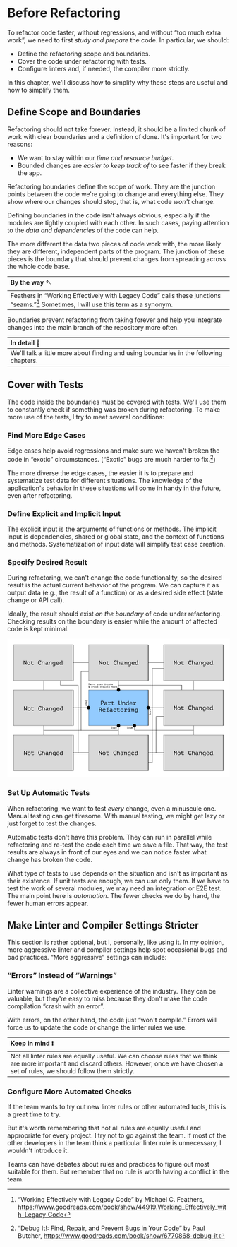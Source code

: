 # Before Refactoring

To refactor code faster, without regressions, and without “too much extra work”, we need to first _study and prepare_ the code. In particular, we should:

- Define the refactoring scope and boundaries.
- Cover the code under refactoring with tests.
- Configure linters and, if needed, the compiler more strictly.

In this chapter, we'll discuss how to simplify why these steps are useful and how to simplify them.

## Define Scope and Boundaries

Refactoring should not take forever. Instead, it should be a limited chunk of work with clear boundaries and a definition of done. It's important for two reasons:

- We want to stay within our _time and resource budget_.
- Bounded changes are _easier to keep track of_ to see faster if they break the app.

Refactoring boundaries define the scope of work. They are the junction points between the code we're going to change and everything else. They show where our changes should stop, that is, what code _won't_ change.

Defining boundaries in the code isn't always obvious, especially if the modules are tightly coupled with each other. In such cases, paying attention to the _data and dependencies_ of the code can help.

The more different the data two pieces of code work with, the more likely they are different, independent parts of the program. The junction of these pieces is the boundary that should prevent changes from spreading across the whole code base.

| By the way 🪡                                                                                                                                        |
| :--------------------------------------------------------------------------------------------------------------------------------------------------- |
| Feathers in “Working Effectively with Legacy Code” calls these junctions “seams.”[^workingeffectively] Sometimes, I will use this term as a synonym. |

Boundaries prevent refactoring from taking forever and help you integrate changes into the main branch of the repository more often.

| In detail 🔬                                                                           |
| :------------------------------------------------------------------------------------- |
| We'll talk a little more about finding and using boundaries in the following chapters. |

## Cover with Tests

The code inside the boundaries must be covered with tests. We'll use them to constantly check if something was broken during refactoring. To make more use of the tests, I try to meet several conditions:

### Find More Edge Cases

Edge cases help avoid regressions and make sure we haven't broken the code in “exotic” circumstances. (“Exotic” bugs are much harder to fix.[^debugit])

The more diverse the edge cases, the easier it is to prepare and systematize test data for different situations. The knowledge of the application's behavior in these situations will come in handy in the future, even after refactoring.

### Define Explicit and Implicit Input

The explicit input is the arguments of functions or methods. The implicit input is dependencies, shared or global state, and the context of functions and methods. Systematization of input data will simplify test case creation.

### Specify Desired Result

During refactoring, we can't change the code functionality, so the desired result is the actual current behavior of the program. We can capture it as output data (e.g., the result of a function) or as a desired side effect (state change or API call).

Ideally, the result should exist _on the boundary_ of code under refactoring. Checking results on the boundary is easier while the amount of affected code is kept minimal.

![Result on the border is usually easier to check](../images/3-result-on-edge.png)

### Set Up Automatic Tests

When refactoring, we want to test _every_ change, even a minuscule one. Manual testing can get tiresome. With manual testing, we might get lazy or just forget to test the changes.

Automatic tests don't have this problem. They can run in parallel while refactoring and re-test the code each time we save a file. That way, the test results are always in front of our eyes and we can notice faster what change has broken the code.

What type of tests to use depends on the situation and isn't as important as their existence. If unit tests are enough, we can use only them. If we have to test the work of several modules, we may need an integration or E2E test. The main point here is _automation_. The fewer checks we do by hand, the fewer human errors appear.

## Make Linter and Compiler Settings Stricter

This section is rather optional, but I, personally, like using it. In my opinion, more aggressive linter and compiler settings help spot occasional bugs and bad practices. “More aggressive” settings can include:

### “Errors” Instead of “Warnings”

Linter warnings are a collective experience of the industry. They can be valuable, but they're easy to miss because they don't make the code compilation “crash with an error”.

With errors, on the other hand, the code just “won't compile.” Errors will force us to update the code or change the linter rules we use.

| Keep in mind ❗️                                                                                                                                                                               |
| :--------------------------------------------------------------------------------------------------------------------------------------------------------------------------------------------- |
| Not all linter rules are equally useful. We can choose rules that we think are more important and discard others. However, once we have chosen a set of rules, we should follow them strictly. |

### Configure More Automated Checks

If the team wants to try out new linter rules or other automated tools, this is a great time to try.

But it's worth remembering that not all rules are equally useful and appropriate for every project. I try not to go against the team. If most of the other developers in the team think a particular linter rule is unnecessary, I wouldn't introduce it.

Teams can have debates about rules and practices to figure out most suitable for them. But remember that no rule is worth having a conflict in the team.

[^workingeffectively]: “Working Effectively with Legacy Code” by Michael C. Feathers, https://www.goodreads.com/book/show/44919.Working_Effectively_with_Legacy_Code
[^debugit]: “Debug It!: Find, Repair, and Prevent Bugs in Your Code” by Paul Butcher, https://www.goodreads.com/book/show/6770868-debug-it
